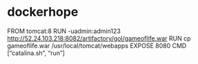 # dockerhope

FROM tomcat:8
RUN -uadmin:admin123 http://52.24.103.218:8082/artifactory/gol/gameoflife.war
RUN cp gameoflife.war /usr/local/tomcat/webapps
EXPOSE 8080
CMD [“catalina.sh”, “run”]
